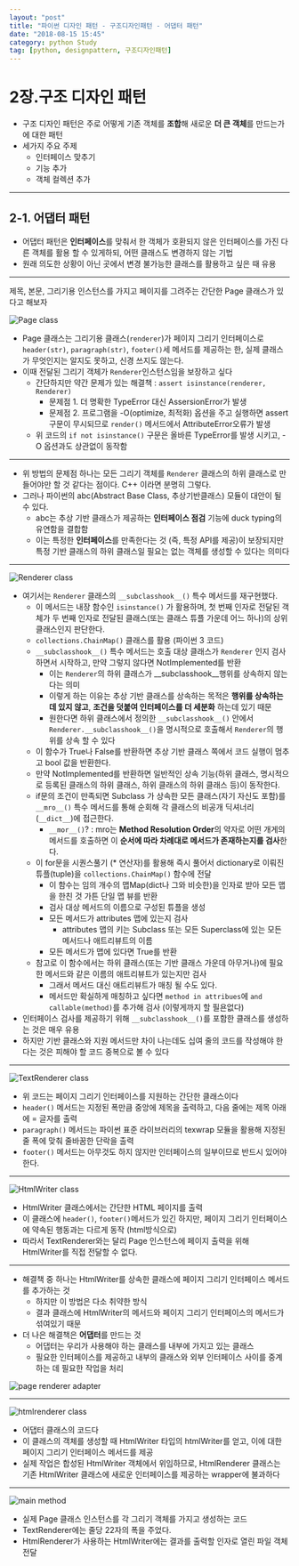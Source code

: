 ```yaml
---
layout: "post"
title: "파이썬 디자인 패턴 - 구조디자인패턴 - 어댑터 패턴"
date: "2018-08-15 15:45"
category: python Study
tag: [python, designpattern, 구조디자인패턴]
---
```





# 2장.구조 디자인 패턴
 * 구조 디자인 패턴은 주로 어떻게 기존 객체를 **조합**해 새로운 **더 큰 객체**를 만드는가에 대한 패턴
 * 세가지 주요 주제
   - 인터페이스 맞추기
   - 기능 추가
   - 객체 컬렉션 추가




***

## 2-1. 어댑터 패턴

* 어댑터 패턴은 **인터페이스**를 맞춰서 한 객체가 호환되지 않은 인터페이스를 가진 다른 객체를 활용 할 수 있게하되, 어떤 클래스도 변경하지 않는 기법
* 원래 의도한 상황이 아닌 곳에서 변경 불가능한 클래스를 활용하고 싶은 때 유용

***

제목, 본문, 그리기용 인스턴스를 가지고 페이지를 그려주는 간단한 Page 클래스가 있다고 해보자

![Page class](http://mino-park7.github.io/assets/images/2018/08/page-class.png)

* Page 클래스는 그리기용 클래스(`renderer`)가 페이지 그리기 인터페이스로 `header(str)`, `paragraph(str)`, `footer()`세 메서드를 제공하는 한, 실제 클래스가 무엇인지는 알지도 못하고, 신경 쓰지도 않는다.
* 이때 전달된 그리기 객체가 `Renderer`인스턴스임을 보장하고 싶다
  - 간단하지만 약간 문제가 있는 해결책 : `assert isinstance(renderer, Renderer)`
    - 문제점 1. 더 명확한 TypeError 대신 AssersionError가 발생
    - 문제점 2. 프로그램을 -O(optimize, 최적화) 옵션을 주고 실행하면 assert 구문이 무시되므로 `render()` 메서드에서 AttributeError오류가 발생
  - 위 코드의 `if not isinstance()` 구문은 올바른 TypeError를 발생 시키고, -O 옵션과도 상관없이 동작함


***

* 위 방법의 문제점 하나는 모든 그리기 객체를 `Renderer` 클래스의 하위 클래스로 만들어야만 할 것 같다는 점이다. C++ 이라면 분명히 그렇다.
* 그러나 파이썬의 abc(Abstract Base Class, 추상기반클래스) 모듈이 대안이 될 수 있다.
  - abc는 추상 기반 클래스가 제공하는 **인터페이스 점검** 기능에 duck typing의 유연함을 결합함
  - 이는 특정한 **인터페이스**를 만족한다는 것 (즉, 특정 API를 제공)이 보장되지만 특정 기반 클래스의 하위 클래스일 필요는 없는 객체를 생성할 수 있다는 의미다

***

![Renderer class](http://mino-park7.github.io/assets/images/2018/08/renderer-class.png)

* 여기서는 `Renderer` 클래스의 `__subclasshook__()` 특수 메서드를 재구현했다.
  - 이 메서드는 내장 함수인 `isinstance()` 가 활용하며, 첫 번째 인자로 전달된 객체가 두 번째 인자로 전달된 클래스(또는 클래스 튜플 가운데 어느 하나)의 상위 클래스인지 판단한다.
  - `collections.ChainMap()` 클래스를 활용 (파이썬 3 코드)
  - `__subclasshook__()` 특수 메서드는 호출 대상 클래스가 `Renderer` 인지 검사하면서 시작하고, 만약 그렇지 않다면 NotImplemented를 반환
    - 이는 `Renderer`의 하위 클래스가 __subclasshook__행위를 상속하지 않는다는 의미
    - 이렇게 하는 이유는 추상 기반 클래스를 상속하는 목적은 **행위를 상속하는데 있지 않고**, **조건을 덧붙여 인터페이스를 더 세분화** 하는데 있기 때문
    - 원한다면 하위 클래스에서 정의한 `__subclasshook__()` 안에서 `Renderer.__subclasshook__()`을 명시적으로 호출해서 `Renderer`의 행위를 상속 할 수 있다
  - 이 함수가 True나 False를 반환하면 추상 기반 클래스 쪽에서 코드 실행이 멈추고 bool 값을 반환한다.
  - 만약 NotImplemented를 반환하면 일반적인 상속 기능(하위 클래스, 명시적으로 등록된 클래스의 하위 클래스, 하위 클래스의 하위 클래스 등)이 동작한다.
  - if문의 조건이 만족되면 Subclass 가 상속한 모든 클래스(자기 자신도 포함)를 `__mro__()` 특수 메서드를 통해 순회해 각 클래스의 비공개 딕셔너리 (`__dict__`)에 접근한다.
    - `__mor__()`? : mro는 **Method Resolution Order**의 약자로 어떤 개게의 메서드를 호출하면 이 **순서에 따라 차례대로 메서드가 존재하는지를 검사**한다.
  - 이 for문을 시퀀스풀기 (* 연산자)를 활용해 즉시 풀어서 dictionary로 이뤄진 튜플(tuple)을 `collections.ChainMap()` 함수에 전달
    - 이 함수는 임의 개수의 맵Map(dict나 그와 비슷한)을 인자로 받아 모든 맵을 한친 것 가튼 단일 맵 뷰를 반환
    - 검사 대상 메서드의 이름으로 구성된 튜플을 생성
    - 모든 메서드가 attributes 맵에 있는지 검사
      - attributes 맵의 키는 Subclass 또는 모든 Superclass에 있는 모든 메서드나 애트리뷰트의 이름
    - 모든 메서드가 맵에 있다면 True를 반환
  - 참고로 이 함수에서는 하위 클래스(또는 기반 클래스 가운데 아무거나)에 필요한 메서드와 같은 이름의 애트리뷰트가 있는지만 검사
    - 그래서 메서드 대신 애트리뷰트가 매칭 될 수도 있다.
    - 메서드만 확실하게 매칭하고 싶다면 `method in attribues`에 `and callable(method)`를 추가해 검사 (이렇게까지 할 필욘없다)
* 인터페이스 검사를 제공하기 위해 `__subclasshook__()`를 포함한 클래스를 생성하는 것은 매우 유용
* 하지만 기반 클래스와 지원 메서드만 차이 나는데도 십여 줄의 코드를 작성해야 한다는 것은 피해야 할 코드 중복으로 볼 수 있다

***

![TextRenderer class](http://mino-park7.github.io/assets/images/2018/08/textrenderer-class.png)

* 위 코드는 페이지 그리기 인터페이스를 지원하는 간단한 클래스이다
* `header()` 메서드는 지정된 폭만큼 중앙에 제목을 출력하고, 다음 줄에는 제목 아래에 = 글자를 출력
* `paragraph()` 메서드는 파이썬 표준 라이브러리의 texwrap 모듈을 활용해 지정된 줄 폭에 맞춰 줄바꿈한 단락을 출력
* `footer()` 메서드는 아무것도 하지 않지만 인터페이스의 일부이므로 반드시 있어야한다.

***

![HtmlWriter class](http://mino-park7.github.io/assets/images/2018/08/htmlwriter-class.png)

* HtmlWriter 클래스에서는 간단한 HTML 페이지를 출력
* 이 클래스에 `header()`, `footer()`메서드가 있긴 하지만, 페이지 그리기 인터페이스에 약속된 행동과는 다르게 동작 (html방식으로)
* 따라서 TextRenderer와는 달리 Page 인스턴스에 페이지 출력을 위해 HtmlWriter를 직접 전달할 수 없다.

***

* 해결책 중 하나는 HtmlWriter를 상속한 클래스에 페이지 그리기 인터페이스 메서드를 추가하는 것
  - 하지만 이 방법은 다소 취약한 방식
  - 결과 클래스에 HtmlWriter의 메서드와 페이지 그리기 인터페이스의 메서드가 섞여있기 때문
* 더 나은 해결책은 **어댑터**를 만드는 것
  - 어댑터는 우리가 사용해야 하는 클래스를 내부에 가지고 있는 클래스
  - 필요한 인터페이스를 제공하고 내부의 클래스와 외부 인터페이스 사이를 중계하는 데 필요한 작업을 처리

![page renderer adapter](http://mino-park7.github.io/assets/images/2018/08/page-renderer-adapter.png)

***

![htmlrenderer class](http://mino-park7.github.io/assets/images/2018/08/htmlrenderer-class.png)

* 어댑터 클래스의 코드다
* 이 클래스의 객체를 생성할 때 HtmlWriter 타입의 htmlWriter를 얻고, 이에 대한 페이지 그리기 인터페이스 메서드를 제공
* 실제 작업은 합성된 HtmlWriter 객체에서 위임하므로, HtmlRenderer 클래스는 기존 HtmlWriter 클래스에 새로운 인터페이스를 제공하는 wrapper에 불과하다

***

![main method](http://mino-park7.github.io/assets/images/2018/08/main-method.png)

* 실제 Page 클래스 인스턴스를 각 그리기 객체를 가지고 생성하는 코드
* TextRenderer에는 줄당 22자의 폭을 주었다.
* HtmlRenderer가 사용하는 HtmlWriter에는 결과를 출력할 인자로 열린 파일 객체 전달
